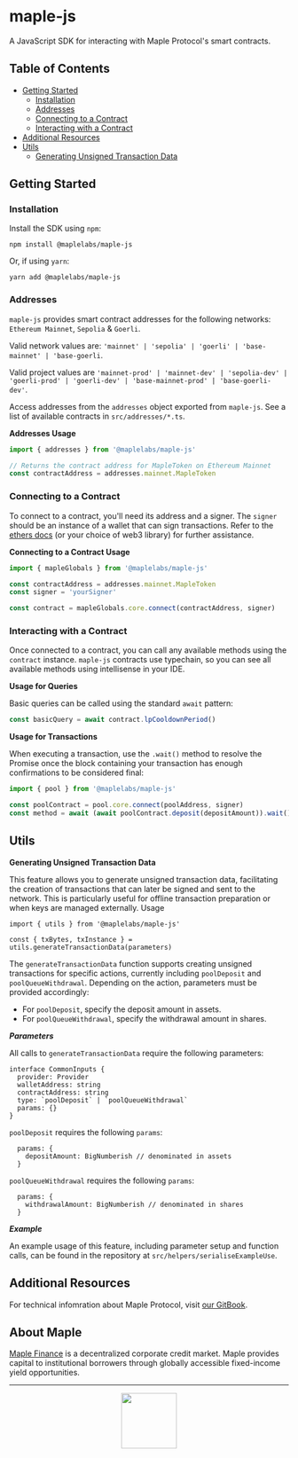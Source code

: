 # maple-js

A JavaScript SDK for interacting with Maple Protocol's smart contracts.

## Table of Contents

- [Getting Started](#getting-started)
  - [Installation](#installation)
  - [Addresses](#addresses)
  - [Connecting to a Contract](#connecting-to-a-contract)
  - [Interacting with a Contract](#interacting-with-a-contract)
- [Additional Resources](#additional-resources)
- [Utils](#utils)
   - [Generating Unsigned Transaction Data](#generating-unsigned-transaction-data)

## Getting Started

### Installation

Install the SDK using `npm`:

```
npm install @maplelabs/maple-js
```

Or, if using `yarn`:

```
yarn add @maplelabs/maple-js
```

### Addresses

`maple-js` provides smart contract addresses for the following networks: `Ethereum Mainnet`, `Sepolia` & `Goerli`.

Valid network values are: `'mainnet' | 'sepolia' | 'goerli' | 'base-mainnet' | 'base-goerli`.

Valid project values are `'mainnet-prod' | 'mainnet-dev' | 'sepolia-dev' | 'goerli-prod' | 'goerli-dev' | 'base-mainnet-prod' | 'base-goerli-dev'`.

Access addresses from the `addresses` object exported from `maple-js`. See a list of available contracts in `src/addresses/*.ts`.

**Addresses Usage**

```js
import { addresses } from '@maplelabs/maple-js'

// Returns the contract address for MapleToken on Ethereum Mainnet
const contractAddress = addresses.mainnet.MapleToken
```

### Connecting to a Contract

To connect to a contract, you'll need its address and a signer. The `signer` should be an instance of a wallet that can sign transactions. Refer to the [ethers docs](https://docs.ethers.io/v5/) (or your choice of web3 library) for further assistance.

**Connecting to a Contract Usage**

```js
import { mapleGlobals } from '@maplelabs/maple-js'

const contractAddress = addresses.mainnet.MapleToken
const signer = 'yourSigner'

const contract = mapleGlobals.core.connect(contractAddress, signer)
```

### Interacting with a Contract

Once connected to a contract, you can call any available methods using the `contract` instance. `maple-js` contracts use typechain, so you can see all available methods using intellisense in your IDE.

**Usage for Queries**

Basic queries can be called using the standard `await` pattern:

```js
const basicQuery = await contract.lpCooldownPeriod()
```

**Usage for Transactions**

When executing a transaction, use the `.wait()` method to resolve the Promise once the block containing your transaction has enough confirmations to be considered final:

```js
import { pool } from '@maplelabs/maple-js'

const poolContract = pool.core.connect(poolAddress, signer)
const method = await (await poolContract.deposit(depositAmount)).wait()
```

## Utils

**Generating Unsigned Transaction Data**

This feature allows you to generate unsigned transaction data, facilitating the creation of transactions that can later be signed and sent to the network. This is particularly useful for offline transaction preparation or when keys are managed externally.
Usage

```
import { utils } from '@maplelabs/maple-js'

const { txBytes, txInstance } = utils.generateTransactionData(parameters)
```

The `generateTransactionData` function supports creating unsigned transactions for specific actions, currently including `poolDeposit` and `poolQueueWithdrawal`. Depending on the action, parameters must be provided accordingly:

- For `poolDeposit`, specify the deposit amount in assets.
- For `poolQueueWithdrawal`, specify the withdrawal amount in shares.

**_Parameters_**

All calls to `generateTransactionData` require the following parameters:

```
interface CommonInputs {
  provider: Provider
  walletAddress: string
  contractAddress: string
  type: `poolDeposit` | `poolQueueWithdrawal`
  params: {}
}
```

`poolDeposit` requires the following `params`:

```
  params: {
    depositAmount: BigNumberish // denominated in assets
  }
```

`poolQueueWithdrawal` requires the following `params`:

```
  params: {
    withdrawalAmount: BigNumberish // denominated in shares
  }
```

**_Example_**

An example usage of this feature, including parameter setup and function calls, can be found in the repository at `src/helpers/serialiseExampleUse`.

## Additional Resources

For technical infomration about Maple Protocol, visit [our GitBook](https://maplefinance.gitbook.io/maple/technical-resources/protocol-overview).

## About Maple

[Maple Finance](https://maple.finance/) is a decentralized corporate credit market. Maple provides capital to institutional borrowers through globally accessible fixed-income yield opportunities.

---

<p align="center">
  <img src="https://user-images.githubusercontent.com/44272939/196706799-fe96d294-f700-41e7-a65f-2d754d0a6eac.gif" height="100" />
</p>
